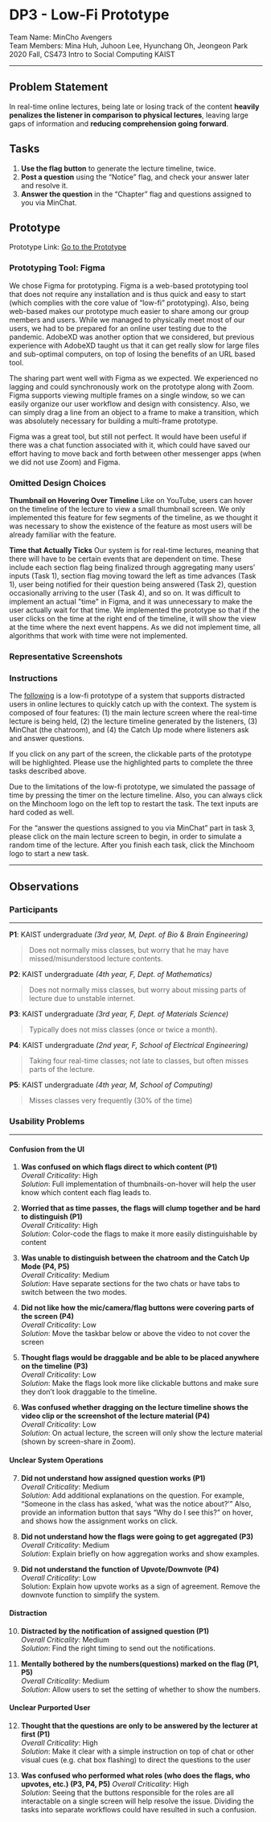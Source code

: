 # DP3 - Low-Fi Prototype

Team Name: MinCho Avengers 
<br> Team Members: Mina Huh, Juhoon Lee, Hyunchang Oh, Jeongeon Park
<br> 2020 Fall, CS473 Intro to Social Computing KAIST

-----
## Problem Statement
In real-time online lectures, being late or losing track of the content **heavily penalizes the listener in comparison to physical lectures**, leaving large gaps of information and **reducing comprehension going forward**. 


## Tasks

 1. **Use the flag button** to generate the lecture timeline, twice.
 2. **Post a question** using the “Notice” flag, and check your answer later and resolve it.
 3. **Answer the question** in the “Chapter” flag and questions assigned to you via MinChat.

## Prototype
Prototype Link: [Go to the Prototype](https://www.figma.com/proto/JHYZayKschscpM5sQty0GX/CS473-DP3-Low-fi?node-id=133%3A643&scaling=min-zoom)

### Prototyping Tool: **Figma**

We chose Figma for prototyping. Figma is a web-based prototyping tool that does not require any installation and is thus quick and easy to start (which complies with the core value of “low-fi” prototyping). Also, being web-based makes our prototype much easier to share among our group members and users. While we managed to physically meet most of our users, we had to be prepared for an online user testing due to the pandemic. AdobeXD was another option that we considered, but previous experience with AdobeXD taught us that it can get really slow for large files and sub-optimal computers, on top of losing the benefits of an URL based tool.

The sharing part went well with Figma as we expected. We experienced no lagging and could synchronously work on the prototype along with Zoom. Figma supports viewing multiple frames on a single window, so we can easily organize our user workflow and design with consistency. Also, we can simply drag a line from an object to a frame to make a transition, which was absolutely necessary for building a multi-frame prototype.

Figma was a great tool, but still not perfect. It would have been useful if there was a chat function associated with it, which could have saved our effort having to move back and forth between other messenger apps (when we did not use Zoom) and Figma.

### Omitted Design Choices

**Thumbnail on Hovering Over Timeline** Like on YouTube, users can hover on the timeline of the lecture to view a small thumbnail screen. We only implemented this feature for few segments of the timeline, as we thought it was necessary to show the existence of the feature as most users will be already familiar with the feature.

**Time that Actually Ticks** Our system is for real-time lectures, meaning that there will have to be certain events that are dependent on time. These include each section flag being finalized through aggregating many users’ inputs (Task 1), section flag moving toward the left as time advances (Task 1), user being notified for their question being answered (Task 2), question occasionally arriving to the user (Task 4), and so on. It was difficult to implement an actual "time" in Figma, and it was unnecessary to make the user actually wait for that time. We implemented the prototype so that if the user clicks on the time at the right end of the timeline, it will show the view at the time where the next event happens. As we did not implement time, all algorithms that work with time were not implemented.

### Representative Screenshots

### Instructions
The [following](https://www.figma.com/proto/JHYZayKschscpM5sQty0GX/CS473-DP3-Low-fi?node-id=133:643&scaling=min-zoom) is a low-fi prototype of a system that supports distracted users in online lectures to quickly catch up with the context. The system is composed of four features: (1) the main lecture screen where the real-time lecture is being held, (2) the lecture timeline generated by the listeners, (3) MinChat (the chatroom), and (4) the Catch Up mode where listeners ask and answer questions.

If you click on any part of the screen, the clickable parts of the prototype will be highlighted. Please use the highlighted parts to complete the three tasks described above.

Due to the limitations of the low-fi prototype, we simulated the passage of time by pressing the timer on the lecture timeline. Also, you can always click on the Minchoom logo on the left top to restart the task. The text inputs are hard coded as well.

For the “answer the questions assigned to you via MinChat” part in task 3, please click on the main lecture screen to begin, in order to simulate a random time of the lecture. After you finish each task, click the Minchoom logo to start a new task.

-----
## Observations
### Participants
-----

**P1**: KAIST undergraduate *(3rd year, M, Dept. of Bio & Brain Engineering)* 

> Does not normally miss classes, but worry that he may have
> missed/misunderstood lecture contents.

**P2**: KAIST undergraduate *(4th year, F, Dept. of Mathematics)* 

> Does not normally miss classes, but worry about missing parts of
> lecture due to unstable internet.

**P3**: KAIST undergraduate *(3rd year, F, Dept. of Materials Science)*  

> Typically does not miss classes (once or twice a month).

**P4**: KAIST undergraduate *(2nd year, F, School of Electrical Engineering)*  

> Taking four real-time classes; not late to classes, but often misses
> parts of the lecture.

**P5**: KAIST undergraduate *(4th year, M, School of Computing)*

> Misses classes very frequently (30% of the time)

### Usability Problems
-----
#### Confusion from the UI

 1. **Was confused on which flags direct to which content (P1)**
 <br> *Overall Criticality*: High
 <br> *Solution*: Full implementation of thumbnails-on-hover will help the user know which content each flag leads to.

 2.  **Worried that as time passes, the flags will clump together and be hard to distinguish (P1)**
    <br> *Overall Criticality*: High
    <br> *Solution*: Color-code the flags to make it more easily distinguishable by content

 3.  **Was unable to distinguish between the chatroom and the Catch Up Mode (P4, P5)**
    <br> *Overall Criticality*: Medium
    <br> *Solution*: Have separate sections for the two chats or have tabs to switch between the two modes.

 4.  **Did not like how the mic/camera/flag buttons were covering parts of the screen (P4)**
    <br> *Overall Criticality*: Low
    <br> *Solution*: Move the taskbar below or above the video to not cover the screen

 5.  **Thought flags would be draggable and be able to be placed anywhere on the timeline (P3)**
    <br> *Overall Criticality*: Low
    <br> *Solution*: Make the flags look more like clickable buttons and make sure they don’t look draggable to the timeline.

 6.  **Was confused whether dragging on the lecture timeline shows the video clip or the screenshot of the lecture material (P4)**
    <br> *Overall Criticality*: Low
    <br> *Solution*: On actual lecture, the screen will only show the lecture material (shown by screen-share in Zoom).
    
#### Unclear System Operations

 7.  **Did not understand how assigned question works (P1)**
    <br> *Overall Criticality*: Medium
    <br> *Solution:* Add additional explanations on the question. For example, “Someone in the class has asked, ‘what was the notice about?’” Also, provide an information button that says “Why do I see this?” on hover, and shows how the assignment works on click.

 8.  **Did not understand how the flags were going to get aggregated (P3)**
    <br> *Overall Criticality*: Medium
    <br> *Solution*: Explain briefly on how aggregation works and show examples.

 9.  **Did not understand the function of Upvote/Downvote (P4)**
    <br> *Overall Criticality*: Low
    <br> Solution: Explain how upvote works as a sign of agreement. Remove the downvote function to simplify the system.

#### Distraction

10.  **Distracted by the notification of assigned question (P1)**
    <br> *Overall Criticality*: Medium
    <br> *Solution*: Find the right timing to send out the notifications.

11.  **Mentally bothered by the numbers(questions) marked on the flag (P1, P5)**
    <br> *Overall Criticality*: Medium
    <br> *Solution*: Allow users to set the setting of whether to show the numbers.

#### Unclear Purported User

12.  **Thought that the questions are only to be answered by the lecturer at first (P1)**
    <br> *Overall Criticality*: High
    <br> *Solution*: Make it clear with a simple instruction on top of chat or other visual cues (e.g. chat box flashing) to direct the questions to the user

13.  **Was confused who performed what roles (who does the flags, who upvotes, etc.) (P3, P4, P5)**
    *Overall Criticality*: High
    <br> *Solution*: Seeing that the buttons responsible for the roles are all interactable on a single screen will help resolve the issue. Dividing the tasks into separate workflows could have resulted in such a confusion.

